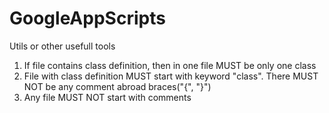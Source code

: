 # GoogleAppScripts
Utils or other usefull tools

1) If file contains class definition, then in one file MUST be only one class
2) File with class definition MUST start with keyword "class". There MUST NOT be any comment abroad braces("{", "}")
3) Any file MUST NOT start with comments
